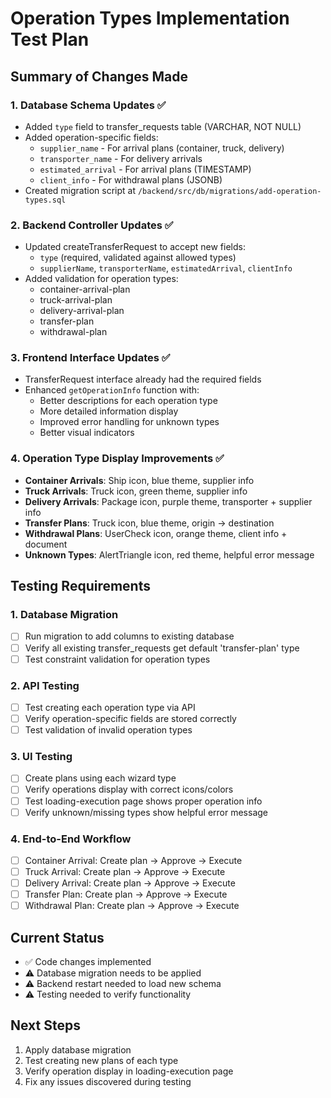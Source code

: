 # Operation Types Implementation Test Plan

## Summary of Changes Made

### 1. Database Schema Updates ✅
- Added `type` field to transfer_requests table (VARCHAR, NOT NULL)
- Added operation-specific fields:
  - `supplier_name` - For arrival plans (container, truck, delivery)  
  - `transporter_name` - For delivery arrivals
  - `estimated_arrival` - For arrival plans (TIMESTAMP)
  - `client_info` - For withdrawal plans (JSONB)
- Created migration script at `/backend/src/db/migrations/add-operation-types.sql`

### 2. Backend Controller Updates ✅ 
- Updated createTransferRequest to accept new fields:
  - `type` (required, validated against allowed types)
  - `supplierName`, `transporterName`, `estimatedArrival`, `clientInfo`
- Added validation for operation types:
  - container-arrival-plan
  - truck-arrival-plan
  - delivery-arrival-plan
  - transfer-plan
  - withdrawal-plan

### 3. Frontend Interface Updates ✅
- TransferRequest interface already had the required fields
- Enhanced `getOperationInfo` function with:
  - Better descriptions for each operation type
  - More detailed information display
  - Improved error handling for unknown types
  - Better visual indicators

### 4. Operation Type Display Improvements ✅
- **Container Arrivals**: Ship icon, blue theme, supplier info
- **Truck Arrivals**: Truck icon, green theme, supplier info  
- **Delivery Arrivals**: Package icon, purple theme, transporter + supplier info
- **Transfer Plans**: Truck icon, blue theme, origin → destination
- **Withdrawal Plans**: UserCheck icon, orange theme, client info + document
- **Unknown Types**: AlertTriangle icon, red theme, helpful error message

## Testing Requirements

### 1. Database Migration
- [ ] Run migration to add columns to existing database
- [ ] Verify all existing transfer_requests get default 'transfer-plan' type
- [ ] Test constraint validation for operation types

### 2. API Testing
- [ ] Test creating each operation type via API
- [ ] Verify operation-specific fields are stored correctly
- [ ] Test validation of invalid operation types

### 3. UI Testing  
- [ ] Create plans using each wizard type
- [ ] Verify operations display with correct icons/colors
- [ ] Test loading-execution page shows proper operation info
- [ ] Verify unknown/missing types show helpful error message

### 4. End-to-End Workflow
- [ ] Container Arrival: Create plan → Approve → Execute  
- [ ] Truck Arrival: Create plan → Approve → Execute
- [ ] Delivery Arrival: Create plan → Approve → Execute
- [ ] Transfer Plan: Create plan → Approve → Execute
- [ ] Withdrawal Plan: Create plan → Approve → Execute

## Current Status
- ✅ Code changes implemented
- ⚠️ Database migration needs to be applied
- ⚠️ Backend restart needed to load new schema
- ⚠️ Testing needed to verify functionality

## Next Steps
1. Apply database migration
2. Test creating new plans of each type
3. Verify operation display in loading-execution page
4. Fix any issues discovered during testing